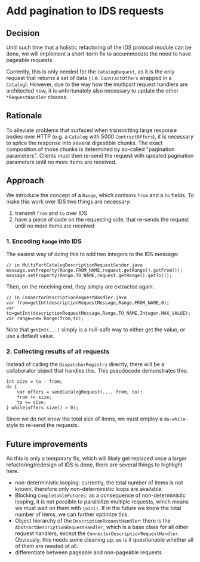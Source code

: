# Add pagination to IDS requests

## Decision

Until such time that a holistic refactoring of the IDS protocol module can be done, we will implement a short-term fix
to accommodate the need to have pageable requests.

Currently, this is only needed for the `CatalogRequest`, as it is the only request that returns a set of data (
i.e. `ContractOffers` wrapped in a `Catalog`). However, due to the way how the multipart request handlers are
architected now, it is unfortunately also necessary to update the other `*RequestHandler` classes.

## Rationale

To alleviate problems that surfaced when transmitting large response bodies over HTTP (e.g. a `Catalog` with
5000 `ContractOffers`), it is necessary to splice the response into several digestible chunks. The exact composition of
those chunks is determined by so-called "pagination parameters". Clients must then re-send the request with updated
pagination parameters until no more items are received.

## Approach

We introduce the concept of a `Range`, which contains `from` and a `to` fields. To make this work over IDS two things
are necessary:

1. transmit `from` and `to` over IDS
2. have a piece of code on the requesting side, that re-sends the request until no more items are received

### 1. Encoding `Range` into IDS

The easiest way of doing this to add two integers to the IDS message:

```
// in MultiPartCatalogDescriptionRequestSender.java
message.setProperty(Range.FROM_NAME,request.getRange().getFrom());
message.setProperty(Range.TO_NAME,request.getRange().getTo());
```

Then, on the receiving end, they simply are extracted again:

```
// in ConnectorDescriptionRequestHandler.java 
var from=getInt(descriptionRequestMessage,Range.FROM_NAME,0);
var to=getInt(descriptionRequestMessage,Range.TO_NAME,Integer.MAX_VALUE);
var range=new Range(from,to);
```

Note that `getInt(...)` simply is a null-safe way to either get the value, or use a default value.

### 2. Collecting results of all requests

Instead of calling the `DispatcherRegistry` directly, there will be a collaborator object that handles this. This
pseudocode demonstrates this:

```
int size = to - from;
do {
    var offers = sendCatalogRequest(..., from, to);
    from += size;
    to += size;
} while(offers.size() > 0);
```

Since we do not know the total size of items, we must employ a `do-while`-style to re-send the requests.

## Future improvements

As this is only a temporary fix, which will likely get replaced once a larger refactoring/redesign of IDS is done, there
are several things to highlight here.

- non-deterministic looping: currently, the total number of items is not known, therefore only non-deterministic loops
  are available.
- Blocking `CompletableFutures`: as a consequence of non-deterministic looping, it is not possible to parallelize
  multiple requests, which means we must wait on them with `join()`. If in the future we know the total number of items,
  we can further optimize this.
- Object hierarchy of the `DescriptionRequestHandler`: there is the `AbstractDescriptionRequestHandler`, which is a base
  class for all other request handlers, except the `ConnectorDescriptionRequestHandler`. Obviously, this needs some
  cleaning up, as is it questionable whether all of them are needed at all.
- differentiate between pageable and non-pageable requests